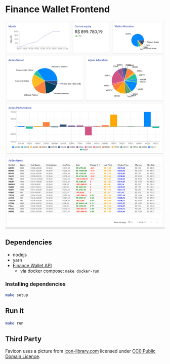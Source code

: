 # Finance Wallet Frontend

![Finance Wallet Frontend](finance-wallet-frontend.png)

## Dependencies

- nodejs
- yarn
- [Finance Wallet API][finance-api]
  - via docker compose: `make docker-run`

### Installing dependencies

```bash
make setup
```

## Run it

```bash
make run
```

## Third Party

Favicon uses a picture from [icon-library.com][icon-library]
licensed under [CC0 Public Domain Licence][cco].

[icon-library]: http://icon-library.com/icon/icon-finance-15.html
[cco]: https://creativecommons.org/share-your-work/public-domain/cc0/
[finance-api]: https://github.com/mfinancecombr/finance-wallet-api
